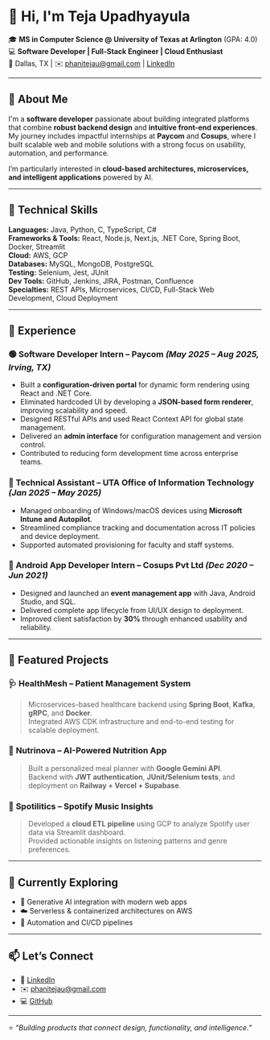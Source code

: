 # 👋 Hi, I'm Teja Upadhyayula

🎓 **MS in Computer Science @ University of Texas at Arlington** (GPA: 4.0)  
💻 **Software Developer | Full-Stack Engineer | Cloud Enthusiast**  
📍 Dallas, TX | ✉️ [phanitejau@gmail.com](mailto:phanitejau@gmail.com) | [LinkedIn](https://linkedin.com/in/phanitejau)

---

## 🚀 About Me

I'm a **software developer** passionate about building integrated platforms that combine **robust backend design** and **intuitive front-end experiences**.  
My journey includes impactful internships at **Paycom** and **Cosups**, where I built scalable web and mobile solutions with a strong focus on usability, automation, and performance.  

I’m particularly interested in **cloud-based architectures, microservices, and intelligent applications** powered by AI.

---

## 🧠 Technical Skills

**Languages:** Java, Python, C, TypeScript, C#  
**Frameworks & Tools:** React, Node.js, Next.js, .NET Core, Spring Boot, Docker, Streamlit  
**Cloud:** AWS, GCP  
**Databases:** MySQL, MongoDB, PostgreSQL  
**Testing:** Selenium, Jest, JUnit  
**Dev Tools:** GitHub, Jenkins, JIRA, Postman, Confluence  
**Specialties:** REST APIs, Microservices, CI/CD, Full-Stack Web Development, Cloud Deployment  

---

## 💼 Experience

### 🟢 Software Developer Intern – Paycom *(May 2025 – Aug 2025, Irving, TX)*
- Built a **configuration-driven portal** for dynamic form rendering using React and .NET Core.
- Eliminated hardcoded UI by developing a **JSON-based form renderer**, improving scalability and speed.
- Designed RESTful APIs and used React Context API for global state management.
- Delivered an **admin interface** for configuration management and version control.
- Contributed to reducing form development time across enterprise teams.

### 🧩 Technical Assistant – UTA Office of Information Technology *(Jan 2025 – May 2025)*
- Managed onboarding of Windows/macOS devices using **Microsoft Intune and Autopilot**.
- Streamlined compliance tracking and documentation across IT policies and device deployment.
- Supported automated provisioning for faculty and staff systems.

### 📱 Android App Developer Intern – Cosups Pvt Ltd *(Dec 2020 – Jun 2021)*
- Designed and launched an **event management app** with Java, Android Studio, and SQL.
- Delivered complete app lifecycle from UI/UX design to deployment.
- Improved client satisfaction by **30%** through enhanced usability and reliability.

---

## 🧪 Featured Projects

### 🩺 **HealthMesh – Patient Management System**
> Microservices-based healthcare backend using **Spring Boot**, **Kafka**, **gRPC**, and **Docker**.  
> Integrated AWS CDK infrastructure and end-to-end testing for scalable deployment.

### 🍎 **Nutrinova – AI-Powered Nutrition App**
> Built a personalized meal planner with **Google Gemini API**.  
> Backend with **JWT authentication**, **JUnit/Selenium tests**, and deployment on **Railway + Vercel + Supabase**.

### 🎵 **Spotilitics – Spotify Music Insights**
> Developed a **cloud ETL pipeline** using GCP to analyze Spotify user data via Streamlit dashboard.  
> Provided actionable insights on listening patterns and genre preferences.

---

## 🧩 Currently Exploring

- 🧠 Generative AI integration with modern web apps  
- ☁️ Serverless & containerized architectures on AWS  
- 🧰 Automation and CI/CD pipelines  

---

## 📫 Let’s Connect

- 💼 [LinkedIn](https://linkedin.com/in/phanitejau)  
- ✉️ [phanitejau@gmail.com](mailto:phanitejau@gmail.com)  
- 💻 [GitHub](https://github.com/phanitejau)

---

⭐️ *“Building products that connect design, functionality, and intelligence.”*
